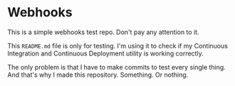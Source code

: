 # Webhooks

This is a simple webhooks test repo. Don't pay any attention to it.

This `README.md` file is only for testing. I'm using it to check if
my Continuous Integration and Continuous Deployment utility is working
correctly.

The only problem is that I have to make commits to test every single thing.
And that's why I made this repository. Something. Or nothing.
